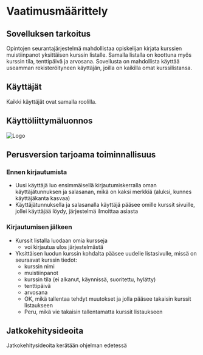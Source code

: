 # Vaatimusmäärittely

## Sovelluksen tarkoitus

Opintojen seurantajärjestelmä mahdollistaa opiskelijan kirjata kurssien
muistiinpanot yksittäisen kurssin listalle. Samalla listalla on koottuna myös 
kurssin tila, tenttipäivä ja arvosana.
Sovellusta on mahdollista käyttää useamman rekisteröityneen käyttäjän, 
joilla on kaikilla omat kurssilistansa.

## Käyttäjät

Kaikki käyttäjät ovat samalla roolilla.

## Käyttöliittymäluonnos

![Logo](/ot-harjoitustyö/kuva.png)

## Perusversion tarjoama toiminnallisuus

### Ennen kirjautumista

* Uusi käyttäjä luo ensimmäisellä kirjautumiskerralla oman käyttäjätunnuksen 
ja salasanan, mikä on kaksi merkkiä (aluksi, kunnes käyttäjäkanta kasvaa)
* Käyttäjätunnuksella ja salasanalla käyttäjä pääsee omille kurssit sivuille, 
jollei käyttäjää löydy, järjestelmä ilmoittaa asiasta

### Kirjautumisen jälkeen

* Kurssit listalla luodaan omia kursseja
	* voi kirjautua ulos järjestelmästä
* Yksittäisen luodun kurssin kohdalta pääsee uudelle listasivulle, missä on
seuraavat kurssin tiedot:
	* kurssin nimi
	* muistiinpanot
	* kurssin tila (ei alkanut, käynnissä, suoritettu, hylätty)
	* tenttipäivä
	* arvosana
	* OK, mikä tallentaa tehdyt muutokset ja jolla pääsee takaisin
	 kurssit listaukseen
	* Peru, mikä vie takaisin tallentamatta kurssit listaukseen 


## Jatkokehitysideoita

Jatkokehitysideoita kerätään ohjelman edetessä 
